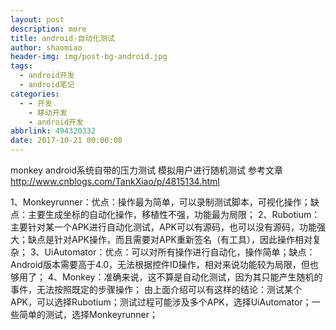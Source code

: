 ```yaml
---
layout: post
description: more
title: android-自动化测试
author: shaomiao
header-img: img/post-bg-android.jpg
tags:
  - android开发
  - android笔记
categories:
  - - 开发
    - 移动开发
    - android开发
abbrlink: 494320332
date: 2017-10-21 00:00:00
---
```

monkey android系统自带的压力测试 
模拟用户进行随机测试
参考文章
http://www.cnblogs.com/TankXiao/p/4815134.html



1、Monkeyrunner：优点：操作最为简单，可以录制测试脚本，可视化操作；缺点：主要生成坐标的自动化操作，移植性不强，功能最为局限；
    2、Rubotium：主要针对某一个APK进行自动化测试，APK可以有源码，也可以没有源码，功能强大；缺点是针对APK操作，而且需要对APK重新签名（有工具），因此操作相对复杂；
    3、UiAutomator：优点：可以对所有操作进行自动化，操作简单；缺点：Android版本需要高于4.0，无法根据控件ID操作，相对来说功能较为局限，但也够用了；
    4、Monkey：准确来说，这不算是自动化测试，因为其只能产生随机的事件，无法按照既定的步骤操作；
    由上面介绍可以有这样的结论：测试某个APK，可以选择Rubotium；测试过程可能涉及多个APK，选择UiAutomator；一些简单的测试，选择Monkeyrunner；
